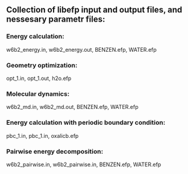 
## Collection of libefp input and output files, and nessesary parametr files:


### Energy calculation:
w6b2_energy.in, w6b2_energy.out, BENZEN.efp, WATER.efp

### Geometry optimization:
opt_1.in, opt_1.out, h2o.efp

### Molecular dynamics:
w6b2_md.in, w6b2_md.out, BENZEN.efp, WATER.efp

### Energy calculation with periodic boundary condition:
pbc_1.in, pbc_1.in, oxalicb.efp

### Pairwise energy decomposition:
w6b2_pairwise.in, w6b2_pairwise.in, BENZEN.efp, WATER.efp
